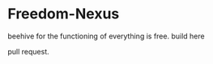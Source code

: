 Freedom-Nexus
=============

beehive for the functioning of everything is free.
build here

pull request.
